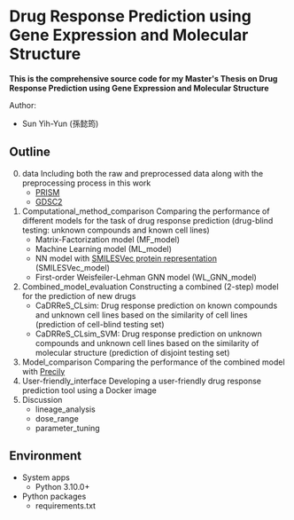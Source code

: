 # Drug Response Prediction using Gene Expression and Molecular Structure 
**This is the comprehensive source code for my Master's Thesis on Drug Response Prediction using Gene Expression and Molecular Structure**

Author:
- Sun Yih-Yun (孫懿筠)

## Outline
0. data
    Including both the raw and preprocessed data along with the preprocessing process in this work
     - [PRISM](https://depmap.org/portal/download/all/)
     - [GDSC2](https://depmap.org/portal/download/all/)
1. Computational_method_comparison
    Comparing the performance of different models for the task of drug response prediction (drug-blind testing: unknown compounds and known cell lines)
     - Matrix-Factorization model (MF_model)
     - Machine Learning model (ML_model)
     - NN model with [SMILESVec protein representation](https://github.com/hkmztrk/SMILESVecProteinRepresentation) (SMILESVec_model)
     - First-order Weisfeiler-Lehman GNN model (WL_GNN_model)
2. Combined_model_evaluation
    Constructing a combined (2-step) model for the prediction of new drugs
     - CaDRReS_CLsim: Drug response prediction on known compounds and unknown cell lines based on the similarity of cell lines (prediction of cell-blind testing set)
     - CaDRReS_CLsim_SVM: Drug response prediction on unknown compounds and unknown cell lines based on the similarity of molecular structure (prediction of disjoint testing set)
3. Model_comparison
    Comparing the performance of the combined model with [Precily](https://github.com/SmritiChawla/Precily/tree/main)
4. User-friendly_interface
    Developing a user-friendly drug response prediction tool using a Docker image
5. Discussion
    - lineage_analysis
    - dose_range
    - parameter_tuning
  
## Environment
- System apps
  - Python 3.10.0+
- Python packages
  - requirements.txt

